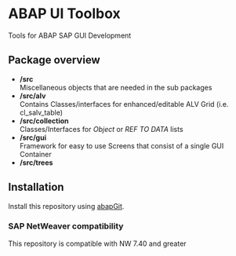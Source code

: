 # ABAP UI Toolbox

Tools for ABAP SAP GUI Development

## Package overview
- **/src**  
  Miscellaneous objects that are needed in the sub packages
- **/src/alv**  
  Contains Classes/interfaces for enhanced/editable ALV Grid (i.e. cl_salv_table)
- **/src/collection**  
  Classes/Interfaces for *Object* or *REF TO DATA* lists
- **/src/gui**  
  Framework for easy to use Screens that consist of a single GUI Container
- **/src/trees**

## Installation

Install this repository using [abapGit](https://github.com/abapGit/abapGit#abapgit).

### SAP NetWeaver compatibility

This repository is compatible with NW 7.40 and greater